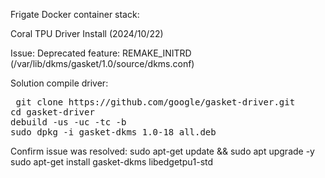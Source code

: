 Frigate Docker container stack:


Coral TPU Driver Install (2024/10/22)


Issue:
Deprecated feature: REMAKE_INITRD (/var/lib/dkms/gasket/1.0/source/dkms.conf)

Solution compile driver:
<pre> git clone https://github.com/google/gasket-driver.git
cd gasket-driver
debuild -us -uc -tc -b
sudo dpkg -i gasket-dkms_1.0-18_all.deb </pre>
Confirm issue was resolved:
   sudo apt-get update && sudo apt upgrade -y
   sudo apt-get install gasket-dkms libedgetpu1-std


